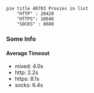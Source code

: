 
```mermaid
pie title 40703 Proxies in list
    "HTTP" : 28420
    "HTTPS": 10646
    "SOCKS" : 8680
```

### Some Info
#### Average Timeout

- mixed: 4.0s
- http: 2.2s
- https: 8.1s
- socks: 6.4s